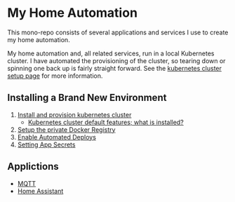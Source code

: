 # My Home Automation

This mono-repo consists of several applications and services I use to create my home automation.

My home automation and, all related services, run in a local Kubernetes cluster. I have automated the provisioning of the cluster, so tearing down or spinning one back up is fairly straight forward. See the [kubernetes cluster setup page](./docs/kubernetes-cluster-setup.md) for more information.

## Installing a Brand New Environment

1. [Install and provision kubernetes cluster](./docs/kubernetes-cluster-setup.md)
   - [Kubernetes cluster default features; what is installed?](./docs/kubernetes-cluster-features.md)
1. [Setup the private Docker Registry](./docs/install-required-services.md)
1. [Enable Automated Deploys](./docs/automate-deploys-with-github-actions.md)
1. [Setting App Secrets](./docs/secrets-catalog.md)

## Applictions

- [MQTT](./k8s/mqtt/README.md)
- [Home Assistant](./k8s/home-assistant/README.md)

